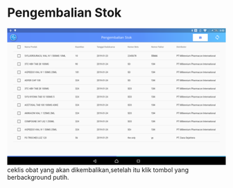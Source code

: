 # Pengembalian Stok
![1](../img/pengembalian.png)
ceklis obat yang akan dikembalikan,setelah itu klik tombol yang berbackground putih.

